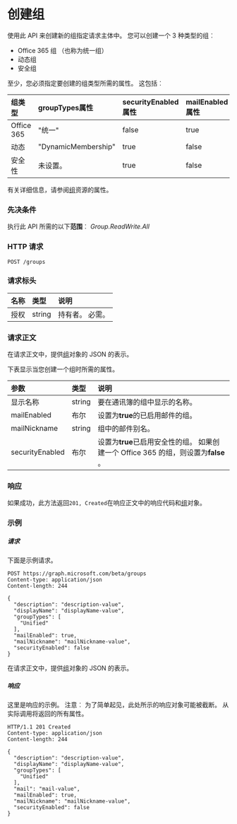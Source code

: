 # <a name="create-group"></a>创建组

使用此 API 来创建新的组指定请求主体中。 您可以创建一个 3 种类型的组︰
* Office 365 组 （也称为统一组）
* 动态组
* 安全组

至少，您必须指定要创建的组类型所需的属性。 这包括︰

| 组类型 | **groupTypes**属性 | **securityEnabled**属性 | **mailEnabled**属性 |
|:--------------|:------------------------|:-----------------------------|:-------------------------|
| Office 365 | "统一" | false | true |
| 动态 | "DynamicMembership" | true | false |
| 安全性 | 未设置。 | true | false |

有关详细信息，请参阅[组](../resources/group.md)资源的属性。
### <a name="prerequisites"></a>先决条件
执行此 API 所需的以下**范围**︰ _Group.ReadWrite.All_ 
### <a name="http-request"></a>HTTP 请求
<!-- { "blockType": "ignored" } -->
```http
POST /groups
```
### <a name="request-headers"></a>请求标头
| 名称       | 类型 | 说明|
|:---------------|:--------|:----------|
| 授权  | string  | 持有者<token>。 必需。 |

### <a name="request-body"></a>请求正文
在请求正文中，提供[组](../resources/group.md)对象的 JSON 的表示。

下表显示当您创建一个组时所需的属性。

| 参数 | 类型 | 说明|
|:---------------|:--------|:----------|
| 显示名称 | string | 要在通讯簿的组中显示的名称。 |
| mailEnabled | 布尔 | 设置为**true**的已启用邮件的组。 |
| mailNickname | string | 组中的邮件别名。 |
| securityEnabled | 布尔 | 设置为**true**已启用安全性的组。 如果创建一个 Office 365 的组，则设置为**false** 。 |

### <a name="response"></a>响应
如果成功，此方法返回`201, Created`在响应正文中的响应代码和[组](../resources/group.md)对象。

### <a name="example"></a>示例
##### <a name="request"></a>请求
下面是示例请求。
<!-- {
  "blockType": "request",
  "name": "create_group_from_groups"
}-->
```http
POST https://graph.microsoft.com/beta/groups
Content-type: application/json
Content-length: 244

{
  "description": "description-value",
  "displayName": "displayName-value",
  "groupTypes": [
    "Unified"
  ],
  "mailEnabled": true,
  "mailNickname": "mailNickname-value",
  "securityEnabled": false
}
```
在请求正文中，提供[组](../resources/group.md)对象的 JSON 的表示。
##### <a name="response"></a>响应
这里是响应的示例。 注意︰ 为了简单起见，此处所示的响应对象可能被截断。 从实际调用将返回的所有属性。
<!-- {
  "blockType": "response",
  "truncated": true,
  "@odata.type": "microsoft.graph.group"
} -->
```http
HTTP/1.1 201 Created
Content-type: application/json
Content-length: 244

{
  "description": "description-value",
  "displayName": "displayName-value",
  "groupTypes": [
    "Unified"
  ],
  "mail": "mail-value",
  "mailEnabled": true,
  "mailNickname": "mailNickname-value",
  "securityEnabled": false
}
```

<!-- uuid: 8fcb5dbc-d5aa-4681-8e31-b001d5168d79
2015-10-25 14:57:30 UTC -->
<!-- {
  "type": "#page.annotation",
  "description": "Create group",
  "keywords": "",
  "section": "documentation",
  "tocPath": ""
}-->
